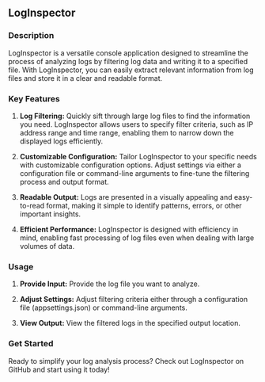 ## LogInspector

### Description
LogInspector is a versatile console application designed to streamline the process of analyzing logs by filtering log data and writing it to a specified file. With LogInspector, you can easily extract relevant information from log files and store it in a clear and readable format.

### Key Features
1. **Log Filtering:** Quickly sift through large log files to find the information you need. LogInspector allows users to specify filter criteria, such as IP address range and time range, enabling them to narrow down the displayed logs efficiently.
   
2. **Customizable Configuration:** Tailor LogInspector to your specific needs with customizable configuration options. Adjust settings via either a configuration file or command-line arguments to fine-tune the filtering process and output format.

3. **Readable Output:** Logs are presented in a visually appealing and easy-to-read format, making it simple to identify patterns, errors, or other important insights.

4. **Efficient Performance:** LogInspector is designed with efficiency in mind, enabling fast processing of log files even when dealing with large volumes of data.

### Usage
   
1. **Provide Input:** Provide the log file you want to analyze.
   
2. **Adjust Settings:** Adjust filtering criteria either through a configuration file (appsettings.json) or command-line arguments.
   
3. **View Output:** View the filtered logs in the specified output location.

### Get Started
Ready to simplify your log analysis process? Check out LogInspector on GitHub and start using it today!

